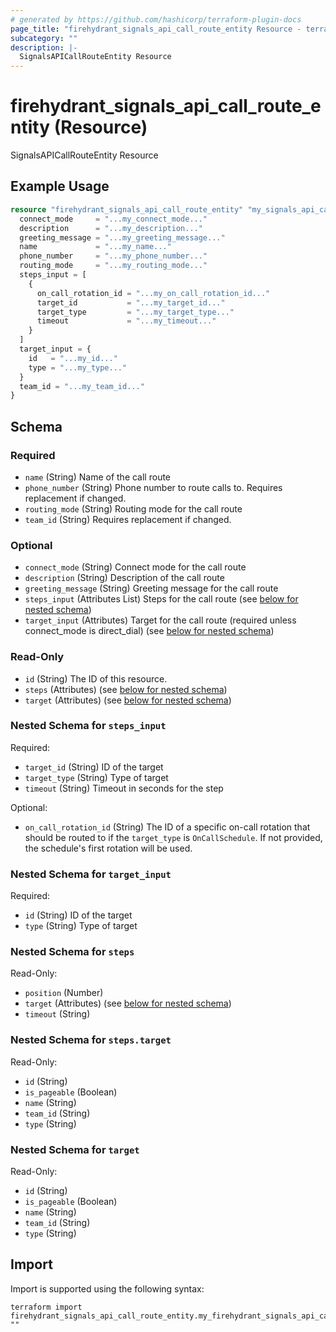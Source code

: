 ```yaml
---
# generated by https://github.com/hashicorp/terraform-plugin-docs
page_title: "firehydrant_signals_api_call_route_entity Resource - terraform-provider-firehydrant"
subcategory: ""
description: |-
  SignalsAPICallRouteEntity Resource
---
```


# firehydrant_signals_api_call_route_entity (Resource)

SignalsAPICallRouteEntity Resource

## Example Usage

```terraform
resource "firehydrant_signals_api_call_route_entity" "my_signals_api_callrouteentity" {
  connect_mode     = "...my_connect_mode..."
  description      = "...my_description..."
  greeting_message = "...my_greeting_message..."
  name             = "...my_name..."
  phone_number     = "...my_phone_number..."
  routing_mode     = "...my_routing_mode..."
  steps_input = [
    {
      on_call_rotation_id = "...my_on_call_rotation_id..."
      target_id           = "...my_target_id..."
      target_type         = "...my_target_type..."
      timeout             = "...my_timeout..."
    }
  ]
  target_input = {
    id   = "...my_id..."
    type = "...my_type..."
  }
  team_id = "...my_team_id..."
}
```

<!-- schema generated by tfplugindocs -->
## Schema

### Required

- `name` (String) Name of the call route
- `phone_number` (String) Phone number to route calls to. Requires replacement if changed.
- `routing_mode` (String) Routing mode for the call route
- `team_id` (String) Requires replacement if changed.

### Optional

- `connect_mode` (String) Connect mode for the call route
- `description` (String) Description of the call route
- `greeting_message` (String) Greeting message for the call route
- `steps_input` (Attributes List) Steps for the call route (see [below for nested schema](#nestedatt--steps_input))
- `target_input` (Attributes) Target for the call route (required unless connect_mode is direct_dial) (see [below for nested schema](#nestedatt--target_input))

### Read-Only

- `id` (String) The ID of this resource.
- `steps` (Attributes) (see [below for nested schema](#nestedatt--steps))
- `target` (Attributes) (see [below for nested schema](#nestedatt--target))

<a id="nestedatt--steps_input"></a>
### Nested Schema for `steps_input`

Required:

- `target_id` (String) ID of the target
- `target_type` (String) Type of target
- `timeout` (String) Timeout in seconds for the step

Optional:

- `on_call_rotation_id` (String) The ID of a specific on-call rotation that should be routed to if the `target_type` is `OnCallSchedule`. If not provided, the schedule's first rotation will be used.


<a id="nestedatt--target_input"></a>
### Nested Schema for `target_input`

Required:

- `id` (String) ID of the target
- `type` (String) Type of target


<a id="nestedatt--steps"></a>
### Nested Schema for `steps`

Read-Only:

- `position` (Number)
- `target` (Attributes) (see [below for nested schema](#nestedatt--steps--target))
- `timeout` (String)

<a id="nestedatt--steps--target"></a>
### Nested Schema for `steps.target`

Read-Only:

- `id` (String)
- `is_pageable` (Boolean)
- `name` (String)
- `team_id` (String)
- `type` (String)



<a id="nestedatt--target"></a>
### Nested Schema for `target`

Read-Only:

- `id` (String)
- `is_pageable` (Boolean)
- `name` (String)
- `team_id` (String)
- `type` (String)

## Import

Import is supported using the following syntax:

```shell
terraform import firehydrant_signals_api_call_route_entity.my_firehydrant_signals_api_call_route_entity ""
```
